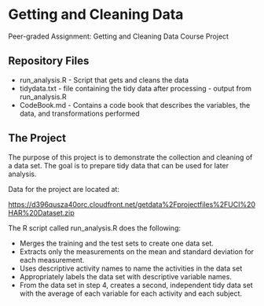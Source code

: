 # Getting and Cleaning Data
Peer-graded Assignment: Getting and Cleaning Data Course Project

## Repository Files
- run_analysis.R - Script that gets and cleans the data
- tidydata.txt - file containing the tidy data after processing - output from run_analysis.R
- CodeBook.md - Contains a code book that describes the variables, the data, and transformations performed

## The Project

The purpose of this project is to demonstrate the collection and cleaning of a data set. The goal is to prepare tidy data that can be used for later analysis.  

Data for the project are located at:  

https://d396qusza40orc.cloudfront.net/getdata%2Fprojectfiles%2FUCI%20HAR%20Dataset.zip  

The R script called run_analysis.R does the following:  

- Merges the training and the test sets to create one data set.
- Extracts only the measurements on the mean and standard deviation for each measurement. 
- Uses descriptive activity names to name the activities in the data set
- Appropriately labels the data set with descriptive variable names. 
- From the data set in step 4, creates a second, independent tidy data set with the average of each variable for each activity and each subject.

